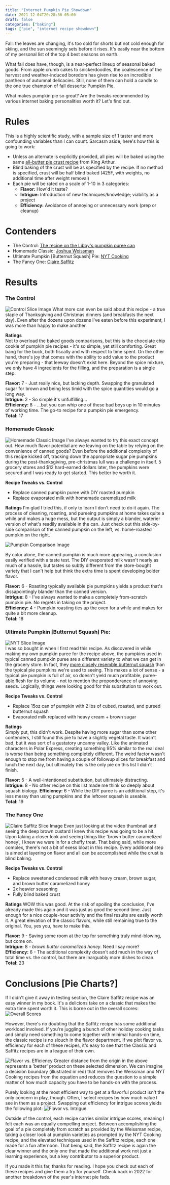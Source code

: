 ```yaml
---
title: "Internet Pumpkin Pie Showdown"
date: 2021-12-04T20:28:36-05:00
draft: false
categories: ["baking"]
tags: ["pie", "internet recipe showdown"]
---
```


Fall: the leaves are changing, it's too cold for shorts but not cold enough for skiing, and the sun seemingly sets before it rises. It's easily near the bottom of my personal list of the top 4 best seasons on earth.  

What fall does have, though, is a near-perfect lineup of seasonal baked goods. From apple crumb cakes to snickerdoodles, the coalescence of the harvest and weather-induced boredom has given rise to an incredible pantheon of autumnal delicacies. Still, none of them can hold a candle to the one true champion of fall desserts: Pumpkin Pie.

What makes pumpkin pie so great? Are the tweaks recommended by various internet baking personalities worth it? Let's find out.

# Rules
This is a highly scientific study, with a sample size of 1 taster and more confounding variables than I can count. Sarcasm aside, here's how this is going to work:
+ Unless an alternate is explicitly provided, all pies will be baked using the same [all-butter pie crust recipe](https://www.kingarthurbaking.com/recipes/all-butter-pie-crust-recipe) from King Arthur.
+ Blind baking of the crust will be as specified by the recipe. If no method is specified, crust will be half blind baked (425F, with weights, no additional time after weight removal)
+ Each pie will be rated on a scale of 1-10 in 3 categories:
    + **Flavor:** How'd it taste?
    + **Intrigue:** Introduction of new techniques/knowledge; viability as a project
    + **Efficiency:** Avoidance of annoying or unnecessary work (prep or cleanup)

# Contenders
+ The Control: [The recipe on the Libby's pumpkin puree can](https://www.verybestbaking.com/libbys/recipes/libby-s-famous-pumpkin-pie/)
+ Homemade Classic: [Joshua Weissman](https://www.joshuaweissman.com/post/pumpkin-pie)
+ Ultimate Pumpkin [Butternut Squash] Pie: [NYT Cooking](https://cooking.nytimes.com/recipes/1022732-ultimate-pumpkin-pie)
+ The Fancy One: [Claire Saffitz](https://www.youtube.com/watch?v=vT4Kk9v3B5Y)
# Results

### The Control
![Control Slice Image](/img/control_slice.png)
What more can even be said about this recipe - a true staple of Thanksgiving and Christmas dinners (and breakfasts the next day). Even after the dozens upon dozens I've eaten before this experiment, I was more than happy to make another.

**Ratings**  
Not to overload the baked goods comparisons, but this is the chocolate chip cookie of pumpkin pie recipes - it's so simple, yet still comforting. Great bang for the buck, both fiscally and with respect to time spent. On the other hand, there's joy that comes with the ability to add value to the product you're preparing - that leeway doesn't exist here. Beyond the spice mixture, we only have 4 ingredients for the filling, and the preparation is a single step.

**Flavor:** 7 - Just really nice, but lacking depth. Swapping the granulated sugar for brown and being less timid with the spice quantities would go a long way.  
**Intrigue:** 2 - So simple it's unfulfilling...  
**Efficiency:** 8 -  ...but you can whip one of these bad boys up in 10 minutes of working time. The go-to recipe for a pumpkin pie emergency.  
**Total:** 17

### Homemade Classic
![Homemade Classic Image](/img/weissman_slice.png)
I've always wanted to try this exact concept out. How much flavor potential are we leaving on the table by relying on the convenience of canned goods? Even before the additional complexity of this recipe kicked off, tracking down the appropriate sugar pie pumpkins during the post-thanksgiving, pre-christmas lull was a challenge in itself. 5 grocery stores and $12 hard-earned dollars later, the pumpkins were secured and I was ready to get started. This better be worth it. 

**Recipe Tweaks vs. Control**
+ Replace canned pumpkin puree with DIY roasted pumpkin
+ Replace evaporated milk with homemade caremelized milk

**Ratings**
I'm glad I tried this, if only to learn I don't need to do it again. The process of cleaning, roasting, and pureeing pumpkins at home takes quite a while and makes a huge mess, but the output is simply a blander, waterier version of what's readily available in the can. Just check out this side-by-side comparison of the canned pumpkin on the left, vs. home-roasted pumpkin on the right. 

![Pumpkin Comparison Image](/img/pumpkin_comparison.png)

By color alone, the canned pumpkin is much more appealing, a conclusion easily verified with a taste test. The DIY evaporated milk wasn't nearly as much of a hassle, but tastes so subtly different from the store-bought variety that I can't help but think the extra time is spent developing bolder flavor. 

**Flavor:** 6 - Roasting typically available pie pumpkins yields a product that's dissapointingly blander than the canned version.  
**Intrigue:** 8 - I've always wanted to make a completely from-scratch pumpkin pie. No regrets in taking on the project.  
**Efficiency:** 4 - Pumpkin roasting ties up the oven for a while and makes for quite a bit more cleanup.  
**Total:** 18  

### Ultimate Pumpkin [Butternut Squash] Pie:
![NYT Slice Image](/img/nyt_slice.png)  
I was so bought in when I first read this recipe. As discovered in while making my own pumpkin puree for the recipe above, the pumpkins used in typical canned pumpkin puree are a different variety to what we can get in the grocery store. In fact, they [more closely resemble butternut squash](https://blog-yard-garden-news.extension.umn.edu/2019/11/the-dark-secret-of-canned-pumpkin-what.html) than the typical pie pumpkins we're used to seeing. This makes a lot of sense - a typical pie pumpkin is full of air, so doesn't yield much profitable, puree-able flesh for its volume - not to mention the proponderance of annoying seeds. Logically, things were looking good for this substitution to work out.

**Recipe Tweaks vs. Control**  
+ Replace 15oz can of pumpkin with 2 lbs of cubed, roasted, and pureed butternut squash
+ Evaporated milk replaced with heavy cream + brown sugar

**Ratings**  
Simply put, this didn't work. Despite having more sugar than some other contenders, I still found this pie to have a slightly vegetal taste. It wasn't bad, but it was sort of a gustatory uncanny valley. Like the animated characters in Polar Express, creating something 95% similar to the real deal is worse than being something completely different. The weird factor wasn't enough to stop me from having a couple of followup slices for breakfast and lunch the next day, but ultimately this is the only pie on this list I didn't finish.

**Flavor:** 5 - A well-intentioned substitution, but ultimately distracting.  
**Intrigue:** 8 - No other recipe on this list made me think so deeply about squash biology.
**Efficiency:** 6 - While the DIY puree is an additional step, it's less messy than using pumpkins and the leftover squash is useable.  
**Total:** 19

### The Fancy One
![Claire Saffitz Slice Image](/img/cs_slice.png)
Even just looking at the video thumbnail and seeing the deep brown custard I knew this recipe was going to be a hit. Upon taking a closer look and seeing things like 'brown butter caramelized honey', I knew we were in for a cheffy treat. That being said, while more complex, there's not a bit of exess bloat in this recipe. Every additional step is aimed at layering on flavor and all can be accomplished while the crust is blind baking. 

**Recipe Tweaks vs. Control**
+ Replace sweetened condensed milk with heavy cream, brown sugar, and brown butter caramelized honey
+ 2x heavier seasoning
+ Fully blind baked crust

**Ratings**
WOW this was good. At the risk of spoiling the conclusion, I've already made this again and it was just as good the second time. Just enough for a nice couple-hour activity and the final results are easily worth it. A great elevation of the classic flavors, while still remaining true to the original. You, yes you, have to make this. 

**Flavor:** 9 - Saving some room at the top for something truly mind-blowing, but come on.  
**Intrigue:** 8 - *brown butter caramelized honey*. Need I say more?  
**Efficiency:** 6 - The additional complexity doesn't add much in the way of total time vs. the control, but there are inarguably more dishes to clean.  
**Total:** 23

# Conclusions [Pie Charts?] 

If I didn't give it away in testing section, the Claire Saffitz recipe was an easy winner in my book. It's a delicions take on a classic that makes the extra time spent worth it. This is borne out in the overall scores:
![Overall Scores](/img/overall_scores.png)

However, there's no doubting that the Saffitz recipe has some additional workload involved. If you're juggling a bunch of other holiday cooking tasks and simply need something to come together with minimal hands-on time, the classic recipe is no slouch in the flavor department. If we plot flavor vs. efficiency for each of these recipes, it's easy to see that the Classic and Saffitz recipes are in a league of their own. 

![Flavor vs. Efficiency](/img/flavor_vs_efficiency.png)
Greater distance from the origin in the above represents a 'better' product on these selected dimension. We can imagine a decision boundary (illustrated in red) that removes the Weissman and NYT Cooking recipes from the equation and reduces the question to a simple matter of how much capacity you have to be hands-on with the process.

Purely looking at the most efficient way to get at a flavorful product isn't the only concern in play, though. Often, I select recipes by how much value I see in them as a project. Swapping out efficiency for intrigue scores yields the following plot:
![Flavor vs. Intrigue](/img/flavor_vs_intrigue.png)

Outside of the control, each recipe carries similar intrigue scores, meaning I felt each was an equally compelling project. Between accomplishing the goal of a pie completely from scratch as provided by the Weissman recipe, taking a closer look at pumpkin varieties as prompted by the NYT Cooking recipe, and the elevated techniques used in the Saffitz recipe, each one made for a fun afternoon. That being said,    the Saffitz recipe is again the clear winner and the only one that made the additional work not just a learning experience, but a key contributor to a superior product.

If you made it this far, thanks for reading. I hope you check out each of these recipes and give them a try for yourself. Check back in 2022 for another breakdown of the year's internet pie fads. 
